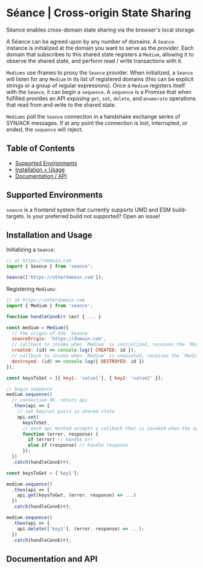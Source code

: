 # Séance | Cross-origin State Sharing

Séance enables cross-domain state sharing via the browser's local storage.


A Séance can be agreed upon by any number of domains. A `Seance` instance is initialized at the domain you want to serve as the *provider*. Each domain that subscribes to this shared state registers a `Medium`, allowing it to observe the shared state, and perform read / write transactions with it.

`Mediums` use iframes to proxy the `Seance` provider. When initialized, a `Seance` will listen for any `Medium` in its list of registered domains (this can be explicit strings or a group of regular expressions). Once a `Medium` registers itself with the `Seance`, it can begin a `sequence`. A `sequence` is a Promise that when fulfilled provides an API exposing `get`, `set`, `delete`, and `enumerate` operations that read from and write to the shared state.

`Mediums` poll the `Seance` connection in a handshake exchange series of SYN/ACK messages. If at any point the connection is lost, interrupted, or ended, the `sequence` will reject.

## Table of Contents

- [Supported Environments](#builds)
- [Installation + Usage](#usage)
- [Documentation / API](#docs)

## <a name="builds"></a> Supported Environments

`seance` is a frontend system that currently supports UMD and ESM build-targets. Is your preferred build not supported? Open an issue!

## <a name="usage"></a> Installation and Usage

Initializing a `Seance`:

```js
// at https://domain.com
import { Seance } from 'seance';

Seance(['https://otherdomain.com']);
```

Registering `Mediums`:

```js
// at https://otherdomain.com
import { Medium } from 'seance';

function handleConnErr (ex) { ... }

const medium = Medium({
  // the origin of the `Seance`
  seanceOrigin: 'https://domain.com',
  // callback to invoke when `Medium` is initialized, receives the `Medium`'s uuid
  created: (id) => console.log({ CREATED: id }),
  // callback to invoke when `Medium` is unmounted, receives the `Medium`'s uuid
  destroyed: (id) => console.log({ DESTROYED: id })
});

const keysToSet = [{ key1: 'value1'}, { key2: 'value2' }];

// begin sequence
medium.sequence()
  // connection OK, return api
  .then(api => {
    // set key/val pairs in shared state
    api.set(
      keysToSet,
      // each api method accepts a callback that is invoked when the operation succeeds (or fails)
      function (error, response) {
        if (error) // handle err
        else if (response) // handle response
      });
  })
  .catch(handleConnErr);

const keysToGet = ['key1'];

medium.sequence()
  .then(api => {
    api.get(keysToGet, (error, response) => ...)
  })
  .catch(handleConnErr);

medium.sequence()
  .then(api => {
    api.delete(['key2'], (error, response) => ...);
  })
  .catch(handleConnErr);

```

## <a name="docs"></a> Documentation and API
